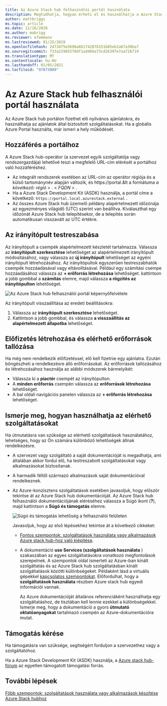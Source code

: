 ```yaml
---
title: Az Azure Stack hub felhasználói portál használata
description: Megtudhatja, hogyan érheti el és használhatja a Azure Stack hub felhasználói portálját.
author: mattbriggs
ms.topic: article
ms.date: 12/16/2020
ms.author: mabrigg
ms.reviewer: efemmano
ms.lastreviewed: 01/25/2019
ms.openlocfilehash: 24734f5e5696a66174287b151b05eb2a67a38ba7
ms.sourcegitcommit: 733a22985570df1ad466a73cd26397e7aa726719
ms.translationtype: MT
ms.contentlocale: hu-HU
ms.lasthandoff: 01/05/2021
ms.locfileid: "97873809"
---
```

# <a name="use-the-azure-stack-hub-user-portal"></a>Az Azure Stack hub felhasználói portál használata

Az Azure Stack hub portálon fizethet elő nyilvános ajánlatokra, és használhatja az ajánlatok által biztosított szolgáltatásokat. Ha a globális Azure Portal használta, már ismeri a hely működését.

## <a name="access-the-portal"></a>Hozzáférés a portálhoz

A Azure Stack hub-operátor (a szervezet egyik szolgáltatója vagy rendszergazdája) lehetővé teszi a megfelelő URL-cím elérését a portálhoz való hozzáféréshez.

- Az integrált rendszerek esetében az URL-cím az operátor régiója és a külső tartománynév alapján változik, és https://portal.&lt a formátuma *a következő: régió* &gt; . &lt; *FQDN* &gt; .
- Ha a Azure Stack Development Kit (ASDK) használja, a portál címe a következő: `https://portal.local.azurestack.external` .
- Az összes Azure Stack hub üzemelő példány alapértelmezett időzónája az egyezményes világidő (UTC) szerint van beállítva. Kiválaszthat egy időzónát Azure Stack hub telepítésekor, de a telepítés során automatikusan visszavált az UTC értékre.

## <a name="customize-the-dashboard"></a>Az irányítópult testreszabása

Az irányítópult a csempék alapértelmezett készletét tartalmazza. Válassza az **irányítópult szerkesztése** lehetőséget az alapértelmezett irányítópult módosításához, vagy válassza az **új irányítópult** lehetőséget az egyéni irányítópult létrehozásához. Az irányítópultok egyszerűen testreszabhatók csempék hozzáadásával vagy eltávolításával. Például egy számítási csempe hozzáadásához válassza az **+ erőforrás létrehozása** lehetőséget. kattintson a jobb gombbal a **számítás** elemre, majd válassza **a rögzítés az irányítópulton** lehetőséget.

![Az Azure Stack hub felhasználói portál képernyőfelvétele](media/azure-stack-use-portal/userportal.png)

Az irányítópult visszaállítása az eredeti beállításokra:
1.  Válassza az **irányítópult szerkesztése** lehetőséget. 
2.  Kattintson a jobb gombbal, és válassza **a visszaállítás az alapértelmezett állapotba** lehetőséget.

## <a name="create-subscription-and-browse-available-resources"></a>Előfizetés létrehozása és elérhető erőforrások tallózása

Ha még nem rendelkezik előfizetéssel, elő kell fizetnie egy ajánlatra. Ezután böngészheti a rendelkezésre álló erőforrásokat. Az erőforrások tallózásához és létrehozásához használja az alábbi módszerek bármelyikét:

- Válassza ki a **piactér** csempét az irányítópulton.
- A **minden erőforrás** csempén válassza az **erőforrások létrehozása** lehetőséget.
- A bal oldali navigációs panelen válassza az **+ erőforrás létrehozása** lehetőséget.

## <a name="learn-how-to-use-available-services"></a>Ismerje meg, hogyan használhatja az elérhető szolgáltatásokat

Ha útmutatásra van szüksége az elérhető szolgáltatások használatához, lehetséges, hogy az Ön számára különböző lehetőségek állnak rendelkezésre.

- A szervezet vagy szolgáltató a saját dokumentációját is megadhatja, ami általában akkor fordul elő, ha testreszabott szolgáltatásokat vagy alkalmazásokat biztosítanak.
- A harmadik féltől származó alkalmazások saját dokumentációval rendelkeznek.
- Az Azure-konzisztens szolgáltatások esetében javasoljuk, hogy először tekintse át az Azure Stack hub dokumentációját. Az Azure Stack hub felhasználói dokumentációjának eléréséhez válassza a Súgó ikont (**?**), majd kattintson a **Súgó és támogatás** elemre.

    ![Súgó és támogatás lehetőség a felhasználói felületen](media/azure-stack-use-portal/HelpAndSupport.png)

    Javasoljuk, hogy az első lépésekhez tekintse át a következő cikkeket:

    - [Fontos szempontok: szolgáltatások használata vagy alkalmazások Azure stack hub-hoz való kiépítése](azure-stack-considerations.md).
    - A dokumentáció **use Services (szolgáltatások használata** ) szakaszában az egyes szolgáltatásokra vonatkozó megfontolások szerepelnek. A szempontok oldal ismerteti az Azure-ban kínált szolgáltatás és az Azure Stack hub szolgáltatásban kínált szolgáltatások közötti különbségeket. Példaként lásd a virtuális gépekkel [kapcsolatos szempontokat](azure-stack-vm-considerations.md). Előfordulhat, hogy a **szolgáltatások használata** részben Azure stack hub egyedi információi vannak.

      Az Azure dokumentációját általános referenciáként használhatja egy szolgáltatáshoz, de tisztában kell lennie ezekkel a különbségekkel. Ismerje meg, hogy a dokumentáció a gyors **útmutató oktatóanyagokat** tartalmazó csempén az Azure-dokumentációra mutat.

## <a name="get-support"></a>Támogatás kérése

Ha támogatásra van szüksége, segítségért forduljon a szervezethez vagy a szolgáltatóhoz.

Ha a Azure Stack Development Kit (ASDK) használja, a [Azure stack hub-fórum](https://social.msdn.microsoft.com/Forums/azure/home?forum=azurestack) az egyetlen támogatott támogatási forrás.

## <a name="next-steps"></a>További lépések

[Főbb szempontok: szolgáltatások használata vagy alkalmazások készítése Azure Stack hubhoz](azure-stack-considerations.md)
